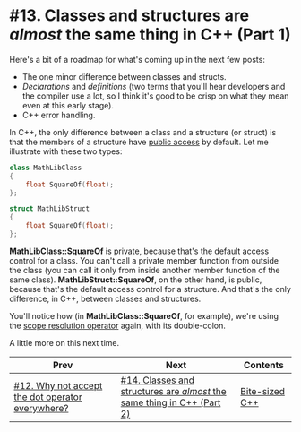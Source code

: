 # #13. Classes and structures are *almost* the same thing in C++ (Part 1)

Here's a bit of a roadmap for what's coming up in the next few posts:

* The one minor difference between classes and structs.
* *Declarations* and *definitions* (two terms that you'll hear developers and the compiler use a lot, so I think it's good to be crisp on what they mean even at this early stage).
* C++ error handling.

In C++, the only difference between a class and a structure (or struct) is that the members of a structure have [public access](https://docs.microsoft.com/cpp/cpp/member-access-control-cpp) by default. Let me illustrate with these two types:

```cpp
class MathLibClass
{
    float SquareOf(float);
};

struct MathLibStruct
{
    float SquareOf(float);
};
```

**MathLibClass::SquareOf** is private, because that's the default access control for a class. You can't call a private member function from outside the class (you can call it only from inside another member function of the same class). **MathLibStruct::SquareOf**, on the other hand, is public, because that's the default access control for a structure. And that's the only difference, in C++, between classes and structures.

You'll notice how (in **MathLibClass::SquareOf**, for example), we're using the [scope resolution operator](https://docs.microsoft.com/cpp/cpp/scope-resolution-operator) again, with its double-colon.

A little more on this next time.

|Prev|Next|Contents|
|-|-|-|
|[#12. Why not accept the dot operator everywhere?](012.md)|[#14. Classes and structures are *almost* the same thing in C++ (Part 2)](014.md)|[Bite-sized C++](../README.md)|
